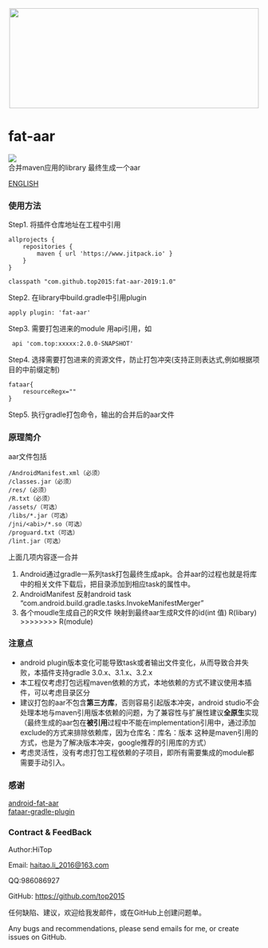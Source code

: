 <div align="center">
<img src="https://raw.githubusercontent.com/top2015/fat-aar-2019/master/logo.png"  height="200" width="500">
</div>

# fat-aar
[![](https://www.jitpack.io/v/top2015/fat-aar-2019.svg)](https://www.jitpack.io/#top2015/fat-aar-2019)  
合并maven应用的library 最终生成一个aar

[ENGLISH](https://github.com/top2015/fat-aar-2019)

### 使用方法
Step1. 将插件仓库地址在工程中引用
```
allprojects {
	repositories {
		maven { url 'https://www.jitpack.io' }
	}
}
```
```
classpath "com.github.top2015:fat-aar-2019:1.0"
```
Step2. 在library中build.gradle中引用plugin
```
apply plugin: 'fat-aar'
```
Step3. 需要打包进来的module 用api引用，如
```
 api 'com.top:xxxxx:2.0.0-SNAPSHOT'
```
Step4. 选择需要打包进来的资源文件，防止打包冲突(支持正则表达式,例如根据项目的中前缀定制)
```
fataar{
    resourceRegx=""
}
```
Step5. 执行gradle打包命令，输出的合并后的aar文件

### 原理简介
aar文件包括
```
/AndroidManifest.xml（必须）
/classes.jar（必须）
/res/（必须）
/R.txt（必须）
/assets/（可选）
/libs/*.jar（可选）
/jni/<abi>/*.so（可选）
/proguard.txt（可选）
/lint.jar（可选）
```
上面几项内容逐一合并

1. Android通过gradle一系列task打包最终生成apk。合并aar的过程也就是将库中的相关文件下载后，把目录添加到相应task的属性中。
2. AndroidManifest 反射android task “com.android.build.gradle.tasks.InvokeManifestMerger”
3. 各个moudle生成自己的R文件 映射到最终aar生成R文件的id(int 值) R(libary) >>>>>>>> R(module)

### 注意点
+ android plugin版本变化可能导致task或者输出文件变化，从而导致合并失败，本插件支持gradle 3.0.x、3.1.x、3.2.x
+ 本工程仅考虑打包远程maven依赖的方式，本地依赖的方式不建议使用本插件，可以考虑目录区分
+ 建议打包的aar不包含**第三方库**，否则容易引起版本冲突，android studio不会处理本地与maven引用版本依赖的问题，为了兼容性与扩展性建议**全原生**实现（最终生成的aar包在**被引用**过程中不能在implementation引用中，通过添加exclude的方式来排除依赖库，因为仓库名：库名：版本 这种是maven引用的方式，也是为了解决版本冲突，google推荐的引用库的方式）
+ 考虑灵活性，没有考虑打包工程依赖的子项目，即所有需要集成的module都需要手动引入。


### 感谢
[android-fat-aar](https://github.com/adwiv/android-fat-aar)  
[fataar-gradle-plugin](https://github.com/Mobbeel/fataar-gradle-plugin)

### Contract & FeedBack
Author:HiTop

Email: haitao.li_2016@163.com

QQ:986086927

GitHub: https://github.com/top2015

任何缺陷、建议，欢迎给我发邮件，或在GitHub上创建问题单。

Any bugs and recommendations, please send emails for me, or create issues on GitHub.
